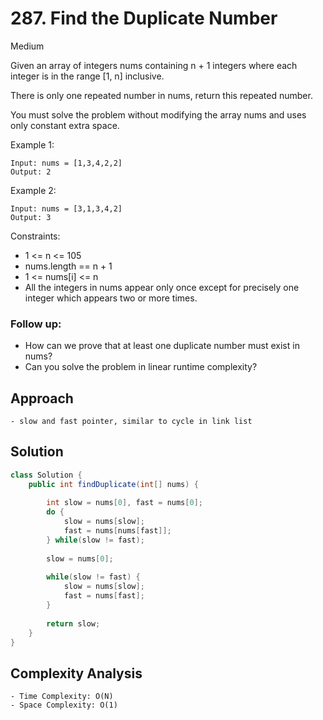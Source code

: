 # 287. Find the Duplicate Number
Medium


Given an array of integers nums containing n + 1 integers where each integer is in the range [1, n] inclusive.

There is only one repeated number in nums, return this repeated number.

You must solve the problem without modifying the array nums and uses only constant extra space.

 

Example 1:
```
Input: nums = [1,3,4,2,2]
Output: 2
```
Example 2:
```
Input: nums = [3,1,3,4,2]
Output: 3
 ```

Constraints:

- 1 <= n <= 105
- nums.length == n + 1
- 1 <= nums[i] <= n
- All the integers in nums appear only once except for precisely one integer which appears two or more times.
 

### Follow up:
- How can we prove that at least one duplicate number must exist in nums?
- Can you solve the problem in linear runtime complexity?

## Approach
```
- slow and fast pointer, similar to cycle in link list
```

## Solution
```java
class Solution {
    public int findDuplicate(int[] nums) {
        
        int slow = nums[0], fast = nums[0];
        do {
            slow = nums[slow];
            fast = nums[nums[fast]];
        } while(slow != fast);
        
        slow = nums[0];
        
        while(slow != fast) {
            slow = nums[slow];
            fast = nums[fast];
        }
        
        return slow;
    }
}
```

## Complexity Analysis
```
- Time Complexity: O(N)
- Space Complexity: O(1)
```
